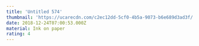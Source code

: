 ```yaml
---
title: 'Untitled 574'
thumbnail: 'https://ucarecdn.com/c2ec12dd-5cf0-4b5a-9073-b6e689d3ad3f/'
date: 2018-12-24T07:00:53.000Z
material: Ink on paper
rating: 4
---
```

